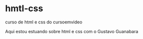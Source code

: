 # hmtl-css
curso de html e css do cursoemvideo

Aqui estou estuando sobre html e css com o Gustavo Guanabara